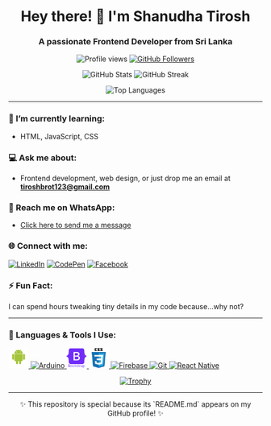 <!-- Cool and modern GitHub README.md for Tirosh1 -->

<h1 align="center">Hey there! 👋 I'm Shanudha Tirosh</h1>
<h3 align="center">A passionate Frontend Developer from Sri Lanka</h3>

<p align="center">
  <img src="https://komarev.com/ghpvc/?username=tirosh1&label=Profile%20Views&color=brightgreen&style=flat" alt="Profile views" />
  <a href="https://github.com/tirosh1?tab=followers"><img src="https://img.shields.io/github/followers/tirosh1?label=Followers&style=social" alt="GitHub Followers" /></a>
</p>

<p align="center">
  <img src="https://github-readme-stats.vercel.app/api?username=tirosh1&show_icons=true&theme=radical" alt="GitHub Stats" width="50%" />
  <img src="https://github-readme-streak-stats.herokuapp.com/?user=tirosh1&theme=radical" alt="GitHub Streak" width="50%" />
</p>

<p align="center">
  <img src="https://github-readme-stats.vercel.app/api/top-langs/?username=tirosh1&layout=compact&theme=radical" alt="Top Languages" width="50%" />
</p>

---

### 🌱 I’m currently learning:
- HTML, JavaScript, CSS

### 💻 Ask me about:
- Frontend development, web design, or just drop me an email at **tiroshbrot123@gmail.com**

### 📱 Reach me on WhatsApp:
- [Click here to send me a message](https://wa.me/message/7EQ5767QQETQG1)

### 🌐 Connect with me:
<p align="left">
  <a href="https://www.linkedin.com/in/shanudha-tirosh-93454b305?utm_source=share&utm_campaign=share_via&utm_content=profile&utm_medium=android_app" target="_blank"><img align="center" src="https://img.icons8.com/fluent/48/000000/linkedin.png" alt="LinkedIn" /></a>
  <a href="https://codepen.io/@Shanudha-Tirosh" target="_blank"><img align="center" src="https://img.icons8.com/fluent/48/000000/codepen.png" alt="CodePen" /></a>
  <a href="https://www.facebook.com/tirosh.shanudha" target="_blank"><img align="center" src="https://img.icons8.com/fluent/48/000000/facebook-new.png" alt="Facebook" /></a>
</p>

### ⚡ Fun Fact:
I can spend hours tweaking tiny details in my code because...why not?

---

### 🚀 Languages & Tools I Use:

<p align="left">
  <a href="https://developer.android.com" target="_blank" rel="noreferrer"> 
    <img src="https://raw.githubusercontent.com/devicons/devicon/master/icons/android/android-original-wordmark.svg" alt="Android" width="40" height="40"/> 
  </a> 
  <a href="https://www.arduino.cc/" target="_blank" rel="noreferrer"> 
    <img src="https://cdn.worldvectorlogo.com/logos/arduino-1.svg" alt="Arduino" width="40" height="40"/> 
  </a> 
  <a href="https://getbootstrap.com" target="_blank" rel="noreferrer"> 
    <img src="https://raw.githubusercontent.com/devicons/devicon/master/icons/bootstrap/bootstrap-plain-wordmark.svg" alt="Bootstrap" width="40" height="40"/> 
  </a> 
  <a href="https://www.w3schools.com/css/" target="_blank" rel="noreferrer">
    <img src="https://raw.githubusercontent.com/devicons/devicon/master/icons/css3/css3-original-wordmark.svg" alt="CSS3" width="40" height="40"/>
  </a>
  <a href="https://firebase.google.com/" target="_blank" rel="noreferrer"> 
    <img src="https://www.vectorlogo.zone/logos/firebase/firebase-icon.svg" alt="Firebase" width="40" height="40"/> 
  </a> 
  <a href="https://git-scm.com/" target="_blank" rel="noreferrer">
    <img src="https://www.vectorlogo.zone/logos/git-scm/git-scm-icon.svg" alt="Git" width="40" height="40"/>
  </a>
  <a href="https://reactnative.dev/" target="_blank" rel="noreferrer"> 
    <img src="https://reactnative.dev/img/header_logo.svg" alt="React Native" width="40" height="40"/> 
  </a> 
</p>

<p align="center">
  <a href="https://github.com/shanudhatirosh/github-profile-trophy"><img src="https://github-profile-trophy.vercel.app/?username=tirosh1&theme=radical" alt="Trophy" /></a>
</p>

---

<!-- Footer -->
<p align="center">✨ This repository is special because its `README.md` appears on my GitHub profile! ✨</p>
